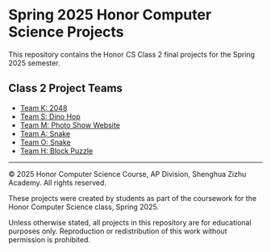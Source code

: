 #  Spring 2025 Honor Computer Science Projects

This repository contains the Honor CS Class 2 final projects for the Spring 2025 semester.

## Class 2 Project Teams

- [Team K: 2048](./2048_K/)
- [Team S: Dino Hop](./dino_hop_S/)
- [Team M: Photo Show Website](./photography_show_M/)
- [Team A: Snake](./snake_A/)
- [Team O: Snake](./snake_O/)
- [Team H: Block Puzzle](./tuixiangzi_H/)


---
© 2025 Honor Computer Science Course, AP Division, Shenghua Zizhu Academy. All rights reserved. 

These projects were created by students as part of the coursework for the Honor Computer Science class, Spring 2025. 

Unless otherwise stated, all projects in this repository are for educational purposes only. Reproduction or redistribution of this work without permission is prohibited.
